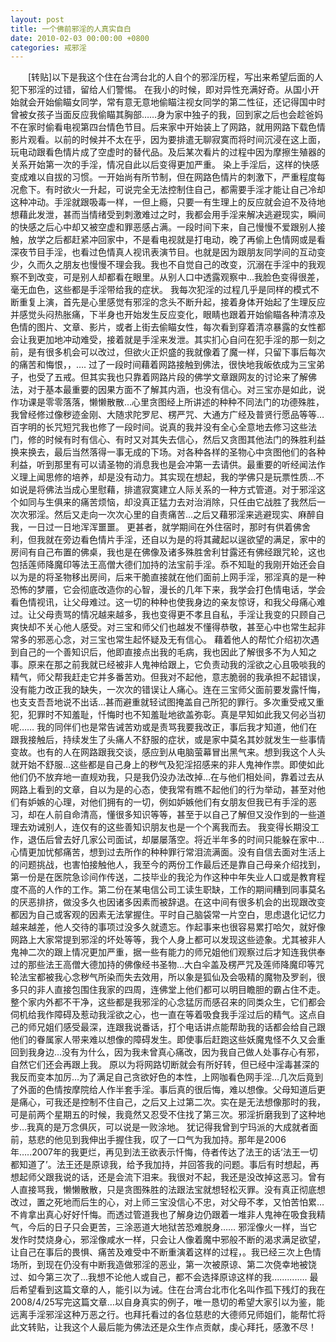```yaml
---
layout: post
title: 一个佛前邪淫的人真实自白
date: 2010-02-03 00:00:00 +0800
categories: 戒邪淫
---
```


　　[转贴]以下是我这个住在台湾台北的人自个的邪淫历程，写出来希望后面的人犯下邪淫的过错，留给人们警惕。 在我小的时候，即对异性充满好奇。从国小开始就会开始偷瞄女同学，常有意无意地偷瞄注视女同学的第二性征，还记得国中时曾被女孩子当面反应我偷瞄其胸部……身为家中独子的我，回到家之后也会趁爸妈不在家时偷看电视第四台情色节目。后来家中开始装上了网路，就用网路下载色情影片观看。以前的时候并不太在乎，因为要排遣无聊寂寞而将时间沉浸在这上面，玩电动跟看色情片成了空虚时的替代品。及后某次看片的过程中因为摩擦生殖器的关系开始第一次的手淫，情况自此以后变得更加严重。 染上手淫后，这样的快感变成难以自拔的习惯。一开始尚有所节制，但在网路色情片的刺激下，严重程度每况愈下。有时欲火一升起，可说完全无法控制住自己，都需要手淫才能让自己冷却这种冲动。手淫就跟吸毒一样，一但上瘾，只要一有生理上的反应就会迫不及待地想藉此发泄，甚而当情绪受到刺激难过之时，我都会用手淫来解决逃避现实，瞬间的快感之后心中却又被空虚和罪恶感占满。一段时间下来，自己慢慢不爱跟别人接触，放学之后都赶紧冲回家中，不是看电视就是打电动，晚了再偷上色情网或是看深夜节目手淫，也看过色情真人视讯表演节目。也就是因为跟朋友同学间的互动变少，久而久之朋友也慢慢不理会我。我也不自觉自己的改变，沉溺在手淫中的我观察不到改变，可是别人却都看在眼里。从别人口中透露观察中…我脸色变得很差，毫无血色，这些都是手淫带给我的症状。 我每次犯淫的过程几乎是同样的模式不断重复上演，首先是心里感觉有邪淫的念头不断升起，接着身体开始起了生理反应并感觉头闷热胀痛，下半身也开始发生反应变化，眼睛也跟着开始偷瞄各种清凉及色情的图片、文章、影片，或者上街去偷瞄女性，每次看到穿着清凉暴露的女性都会让我更加地冲动难受，接着就是手淫来发泄。其实扪心自问在犯手淫的那一刻之前，是有很多机会可以改过，但欲火正炽盛的我就像着了魔一样，只留下事后每次的痛苦和悔恨，，…. 过了一段时间藉着网路接触到佛法，很快地我皈依成为三宝弟子，也受了五戒。但其实我也只靠着网路片段的佛学文章跟网友的讨论来了解佛法，对于基本最重要的因果方面不了解其内涵，也没有信心。对三宝亦是如此，说作功课是零零落落，懒懒散散…心里贪图经上所讲述的种种不同法门的功德殊胜，我曾经修过像秽迹金刚、大随求陀罗尼、楞严咒、大通方广经及普贤行愿品等等…百字明的长咒短咒我也修了一段时间。说真的我并没有全心全意地去修习这些法门，修的时候有时有信心、有时又对其失去信心，然后又贪图其他法门的殊胜利益换来换去，最后当然落得一事无成的下场。对各种各样的圣物心中贪图他们的各种利益，听到那里有可以请圣物的消息我也是会冲第一去请供。最重要的听经闻法作义理上闻思修的培养，却是没有动力。其实现在想起，我的学佛只是玩票性质…不如说是将佛法当成心里慰藉，排遣寂寞建立人际关系的一种方式管道。对于邪淫这个如同与生俱来的痛苦烦恼，却没真正猛力去对治消除，只任由它战胜了我然后一次次邪淫。然后又走向一次次心里的自责痛苦…之后又藉邪淫来逃避现实、麻醉自我，一日过一日地浑浑噩噩。 更甚者，就学期间在外住宿时，那时有供着佛舍利，但我就在旁边看色情片手淫，还自以为是的将其藏起以逞欲望的满足，家中的房间有自己布置的佛桌，我也是在佛像及诸多殊胜舍利甘露还有佛经跟咒轮，这也包括莲师降魔印等法王高僧大德们加持的法宝前手淫。忝不知耻的我刚开始还会自以为是的将圣物移出房间，后来干脆直接就在他们面前上网手淫，邪淫真的是一种恐怖的梦餍，它会彻底改造你的心智，漫长的几年下来，我学会打色情电话，学会看色情视讯，让父母难过。这一切的种种也使我身边的亲友惊讶，和我父母痛心难过。让父母责骂的情况越来越多，我也变得更不孝且自私，手淫让我变的只顾自己爽快却不关心他人感受。对三宝和师父们也越发不懂得恭敬，甚至心中也常生起非常多的邪恶心念，对三宝也常生起怀疑及无有信心。 藉着他人的帮忙介绍初次遇到自己的一个善知识后，他即直接点出我的毛病，我也因此了解很多不为人知之事。原来在那之前我就已经被非人鬼神给跟上，它负责动我的淫欲之心且吸啖我的精气，师父帮我赶走它并多番苦劝。但我对不起他，意志脆弱的我承担不起错误，没有能力改正我的缺失，一次次的错误让人痛心。连在三宝师父面前要发露忏悔，也支支吾吾地说不出话…甚而避重就轻试图掩盖自己所犯的罪行。多次重受戒又重犯，犯罪时不知羞耻，忏悔时也不知羞耻地欲盖弥彰。真是早知如此我又何必当初呢…… 我的同伴们也是常告诫苦劝或是责骂我要我改正，事后我才知道，他们在跟我接触后，持续发生了头痛人不舒服的症状，或是家中莫名其妙就发生一些事情变故。也有的人在网路跟我交谈，感应到从电脑萤幕冒出黑气来。想到我这个人头就开始不舒服…这些都是自己身上的秽气及犯淫招感来的非人鬼神作祟。即使如此他们仍不放弃地一直规劝我，只是我仍没办法改掉…在与他们相处间，靠着过去从网路上看到的文章，自以为是的心态，使我常有瞧不起他们的行为举动，甚至对他们有妒嫉的心理，对他们拥有的一切，例如妒嫉他们有女朋友但我已有手淫的恶习，却在人前自命清高，懂很多知识等等，甚至于以自己了解但又没作到的一些道理去劝诫别人，连仅有的这些善知识朋友也是一个个离我而去。 我变得长期没工作，退伍后曾去好几家公司面试，却屡屡落空。将近半年多的时间只能躲在家中…心情更加忧郁痛苦，想到过去所作的种种罪行常泪流满面。没有自信去面对生活上的问题挑战，也害怕接触他人，我至今的两份工作最后还是靠自己母亲介绍找到，第一份是在医院急诊间作传送，二技毕业的我沦为作这种中年失业人口或是教育程度不高的人作的工作。第二份在某电信公司工读生职缺，工作的期间糟到同事莫名的厌恶排挤，做没多久也因诸多因素而被辞退。在这中间有很多机会的出现跟改变都因为自己或客观的因素无法掌握住。平时自己脑袋常一片空白，思虑退化记忆力越来越差，他人交待的事项过没多久就遗忘。作起事来也很容易累打哈欠，就好像网路上大家常提到邪淫的坏处等等，我个人身上都可以发现这些迹象。尤其被非人鬼神二次的跟上情况更加严重，据一些有能力的师兄姐他们观察过后才知连我供奉过的那些法王高僧大德加持的佛像经书圣物…大白伞盖及楞严咒及莲师降魔印等咒轮法宝都被我心念秽气所染而失去效用，所以象是狐仙及会吸精的魔物及罗剎，很多只的非人直接包围住我家的四周，连佛堂上他们都可以明目瞻胆的霸占住不走。整个家内外都不干净，这些都是我邪淫的心念猛厉而感召来的同类众生，它们都会伺机给我作障碍及惹动我淫欲之心，也一直在等着吸食我手淫过后的精气。这点自己的师兄姐们感受最深，连跟我说番话，打个电话讲点能帮助我的话都会给自己跟他们的眷属家人带来难以想像的障碍发生。即使事后赶跑这些妖魔鬼怪不久又会重回到我身边…没有为什么，因为我未曾真心痛改，因为我自己做人处事存心有邪，自然它们还会再跟上我。 原以为将网路切断就会有所好转，但已经中淫毒甚深的我反而变本加厉…为了满足自己贪欲好色的本性，上网咖看色网手淫…几次后竟到了外面的色情按摩院给人作半套手淫。事后真的很后悔，难以想像。父母知道后更是痛心，可我还是控制不住自己，之后又上过第二次。实在是无法想像那时的我，可是前两个星期五的时候，我竟然又忍受不住找了第三次。邪淫折磨我到了这种地步…我真的是万念俱灰，可以说是一败涂地。 犹记得我曾到宁玛派的大成就者面前，慈悲的他见到我伸出手握住我，叹了一口气为我加持。那年是2006年…..2007年的我更烂，再见到法王欲表示忏悔，侍者传达了法王的话‘法王一切都知道了’。法王还是原谅我，给予我加持，并回答我的问题。事后有时想起，再想起师父跟我说的话，还是会流下泪来。我很对不起，我还是没改掉这恶习。曾有人直接骂我，懒懒散散，只是贪图殊胜的法跟法宝就想轻松灭罪。没有真正彻底想改过，置之死地而后生的心，对上师三宝没信心不忠，对父母不孝，又怕苦怕累…不肯拿出真心好好忏悔。而透过管道我也了解身边仍跟着一堆非人鬼神在吸食我精气，今后的日子只会更苦，三涂恶道大地狱苦恐难脱身…… 邪淫像火一样，当它发作时焚烧身心，邪淫像咸水一样，只会让人像着魔中邪般不断的渴求满足欲望，让自己在事后的畏惧、痛苦及难受中不断重演着这样的过程，。我已经三次上色情场所，到现在仍没有中断我造做邪淫的恶业，第一次被原谅、第二次侥幸地被饶过、如今第三次了...我想不论他人或自己，都不会选择原谅这样的我.............. 最后希望看到这篇文章的人，能引以为诫。住在台湾台北市化名叫作孤下残灯的我在2008/4/25写完这篇文章…以自身真实的例子，唯一恳切的希望大家引以为鉴，能远离手淫邪淫这种万恶之行。也拜托看过的各位慈悲的大德师兄师姐们，能帮忙将此文转贴，让我这个人最后能为佛法还是众生作点贡献，虔心拜托，感激不尽！ 　